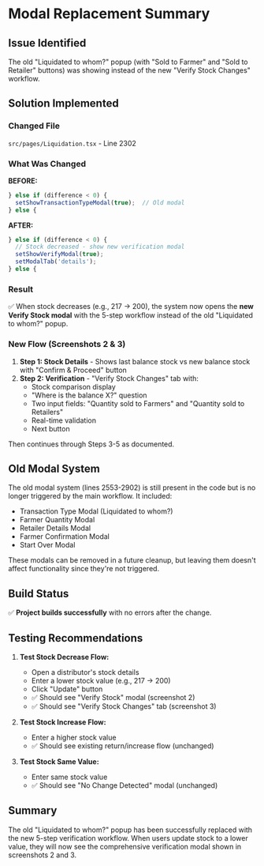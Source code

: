 # Modal Replacement Summary

## Issue Identified

The old "Liquidated to whom?" popup (with "Sold to Farmer" and "Sold to Retailer" buttons) was showing instead of the new "Verify Stock Changes" workflow.

## Solution Implemented

### Changed File
`src/pages/Liquidation.tsx` - Line 2302

### What Was Changed

**BEFORE:**
```typescript
} else if (difference < 0) {
  setShowTransactionTypeModal(true);  // Old modal
} else {
```

**AFTER:**
```typescript
} else if (difference < 0) {
  // Stock decreased - show new verification modal
  setShowVerifyModal(true);
  setModalTab('details');
} else {
```

### Result

✅ When stock decreases (e.g., 217 → 200), the system now opens the **new Verify Stock modal** with the 5-step workflow instead of the old "Liquidated to whom?" popup.

### New Flow (Screenshots 2 & 3)

1. **Step 1: Stock Details** - Shows last balance stock vs new balance stock with "Confirm & Proceed" button
2. **Step 2: Verification** - "Verify Stock Changes" tab with:
   - Stock comparison display
   - "Where is the balance X?" question
   - Two input fields: "Quantity sold to Farmers" and "Quantity sold to Retailers"
   - Real-time validation
   - Next button

Then continues through Steps 3-5 as documented.

## Old Modal System

The old modal system (lines 2553-2902) is still present in the code but is no longer triggered by the main workflow. It included:
- Transaction Type Modal (Liquidated to whom?)
- Farmer Quantity Modal
- Retailer Details Modal
- Farmer Confirmation Modal
- Start Over Modal

These modals can be removed in a future cleanup, but leaving them doesn't affect functionality since they're not triggered.

## Build Status

✅ **Project builds successfully** with no errors after the change.

## Testing Recommendations

1. **Test Stock Decrease Flow:**
   - Open a distributor's stock details
   - Enter a lower stock value (e.g., 217 → 200)
   - Click "Update" button
   - ✅ Should see "Verify Stock" modal (screenshot 2)
   - ✅ Should see "Verify Stock Changes" tab (screenshot 3)

2. **Test Stock Increase Flow:**
   - Enter a higher stock value
   - ✅ Should see existing return/increase flow (unchanged)

3. **Test Stock Same Value:**
   - Enter same stock value
   - ✅ Should see "No Change Detected" modal (unchanged)

## Summary

The old "Liquidated to whom?" popup has been successfully replaced with the new 5-step verification workflow. When users update stock to a lower value, they will now see the comprehensive verification modal shown in screenshots 2 and 3.
